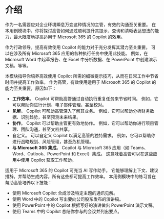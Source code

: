 # 介绍
作为一名需要应对企业环境瞬息万变这种情况的主管，有效的沟通至关重要。 在本用例模块中，你将探讨高管如何通过顺利提升其提示、查询和清晰表达想法的能力，最大限度地提高适用于 Microsoft 365 的 Copilot 的效用。<br>

作为行政领导，提高有效使用 Copilot 的能力对于充分发挥其潜力至关重要。 可以在涉及所有 Microsoft 365 应用的各种执行任务中使用此技能。 例如，在 Microsoft Word 中起草报告、在 Excel 中分析数据、在 PowerPoint 中创建演示文稿，等等。<br>

本模块指导你培养高效使用 Copilot 所需的细微提示技巧，从而在日常工作中节省时间并提高工作效率。 作为高管，有效使用适用于 Microsoft 365 的 Copilot 的能力至关重要，原因如下：

 -  **工作效率**。 Copilot 可帮助高管通过自动执行重复任务来节省时间。 例如，它可以帮助你进行计划、电子邮件管理，甚至校对。<br>
 -  **见解**。 Copilot 可帮助高管深入了解其业务。 例如，它可以帮助分析财务数据、识别趋势，甚至预测未来结果。<br>
 -  **协作**。 Copilot 可以帮助主管更有效地协作。 例如，它可以帮助你进行项目管理、团队沟通，甚至文档共享。<br>
 -  自定义。 可以自定义 Copilot 以满足高管的独特需求。 例如，它可以帮助你进行战略规划、风险管理，甚至危机管理。<br>
 -  **与 Microsoft 365 集成**。 Copilot 与 Microsoft 365 应用（如 Teams、Word、Outlook、PowerPoint 和 Excel）集成。 这意味着高管可以在这些应用中使用 Copilot 获取工作帮助。<br>

适用于 Microsoft 365 的 Copilot 可充当 AI 写作助手。 它能够理解上下文、建议措辞，并帮助生成内容，所有这些都可提高工作效率。 本用例模块中的练习旨在帮助高管培养以下技能：<br>

 -  使用 Microsoft Copilot 合成涉及特定主题的通讯见解。
 -  使用 Word 中的 Copilot 写出要向公司股东发布的演讲稿。<br>
 -  使用 PowerPoint 中的 Copilot 根据写好的演讲做出 PowerPoint 演示文稿。
 -  使用 Teams 中的 Copilot 总结你参与的会议并列出要点。